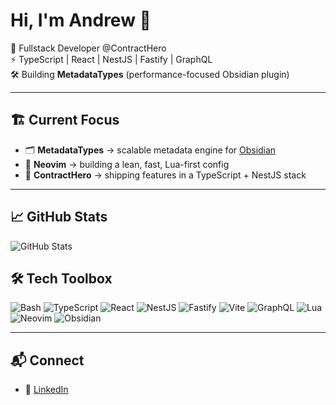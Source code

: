 # Hi, I'm Andrew 👋

🚀 Fullstack Developer @ContractHero  
⚡ TypeScript | React | NestJS | Fastify | GraphQL  
🛠 Building **MetadataTypes** (performance-focused Obsidian plugin)

---

## 🏗️ Current Focus

- 🗂️ **MetadataTypes** → scalable metadata engine for [Obsidian](https://obsidian.md/plugins)
- 🎹 **Neovim** → building a lean, fast, Lua-first config
- 💼 **ContractHero** → shipping features in a TypeScript + NestJS stack

---

## 📈 GitHub Stats

![GitHub Stats](https://github-readme-stats.vercel.app/api?username=snelling-a&show_icons=true&theme=github_dark&include_all_commits=true&custom_title=Andrew's%20GitHub%20Stats)

## 🛠️ Tech Toolbox

![Bash](https://img.shields.io/badge/Bash-4EAA25?logo=gnubash&logoColor=white)
![TypeScript](https://img.shields.io/badge/TypeScript-3178C6?logo=typescript&logoColor=white)
![React](https://img.shields.io/badge/React-20232a?logo=react&logoColor=61DAFB)
![NestJS](https://img.shields.io/badge/NestJS-E0234E?logo=nestjs&logoColor=white)
![Fastify](https://img.shields.io/badge/Fastify-000000?logo=fastify&logoColor=white)
![Vite](https://img.shields.io/badge/Vite-646CFF?logo=vite&logoColor=white)
![GraphQL](https://img.shields.io/badge/GraphQL-E10098?logo=graphql&logoColor=white)
![Lua](https://img.shields.io/badge/Lua-2C2D72?logo=lua&logoColor=white)
![Neovim](https://img.shields.io/badge/Neovim-57A143?logo=neovim&logoColor=white)
![Obsidian](https://img.shields.io/badge/Obsidian-483699?logo=obsidian&logoColor=white)

---

## 📬 Connect

<!-- - 📝 [My Obsidian Plugins & Scripts](https://github.com/YOURUSERNAME) -->

- 💼 [LinkedIn](https://linkedin.com/in/snelling-andrew)
